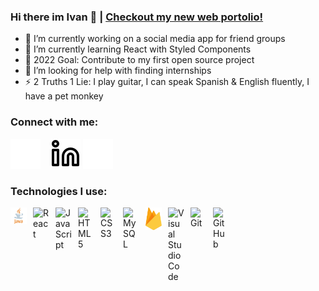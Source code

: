 ### Hi there im Ivan 👋 | [Checkout my new web portolio!][website]

- 🔭 I’m currently working on a social media app for friend groups
- 🌱 I’m currently learning React with Styled Components
- 👯 2022 Goal: Contribute to my first open source project
- 🤔 I’m looking for help with finding internships
- ⚡ 2 Truths 1 Lie: I play guitar, I can speak Spanish & English fluently, I have a pet monkey

### Connect with me:
[![website](./img/globe-dark.svg)](http://ivanczar.github.io)
&nbsp;&nbsp;
[![website](./img/linkedin-light.svg)](https://www.linkedin.com/in/ivanczar#gh-light-mode-only)
[![website](./img/linkedin-dark.svg)](https://www.linkedin.com/in/ivanczar#gh-dark-mode-only)
&nbsp;&nbsp;

### Technologies I use:

<img align="left" alt="Java" width="26px" src="https://github.com/ivanczar/ivanczar/blob/main/img/java.svg" style="padding-right:10px;" />
<img align="left" alt="React" width="26px" src="https://cdn.jsdelivr.net/gh/devicons/devicon/icons/react/react-original.svg" style="padding-right:10px;" />
<img align="left" alt="JavaScript" width="26px" src="https://cdn.jsdelivr.net/gh/devicons/devicon/icons/javascript/javascript-original.svg" style="padding-right:10px;" />
<img align="left" alt="HTML5" width="26px" src="https://cdn.jsdelivr.net/gh/devicons/devicon/icons/html5/html5-original.svg" style="padding-right:10px;" />
<img align="left" alt="CSS3" width="26px" src="https://cdn.jsdelivr.net/gh/devicons/devicon/icons/css3/css3-original.svg" style="padding-right:10px;" />
<img align="left" alt="MySQL" width="26px" src="https://cdn.jsdelivr.net/gh/devicons/devicon/icons/mysql/mysql-original.svg" style="padding-right:10px;" />
<img align="left" alt="Firebase" width="26px" src="https://github.com/ivanczar/ivanczar/blob/main/img/firebase.svg" style="padding-right:10px;" />

<img align="left" alt="Visual Studio Code" width="26px" src="https://cdn.jsdelivr.net/gh/devicons/devicon/icons/vscode/vscode-original.svg" style="padding-right:10px;" />
<img align="left" alt="Git" width="26px" src="https://cdn.jsdelivr.net/gh/devicons/devicon/icons/git/git-original.svg" style="padding-right:10px;" />
<img align="left" alt="GitHub" width="26px" src="https://user-images.githubusercontent.com/3369400/139447912-e0f43f33-6d9f-45f8-be46-2df5bbc91289.png" style="padding-right:10px;" />

[website]: http://ivanczar.github.io
